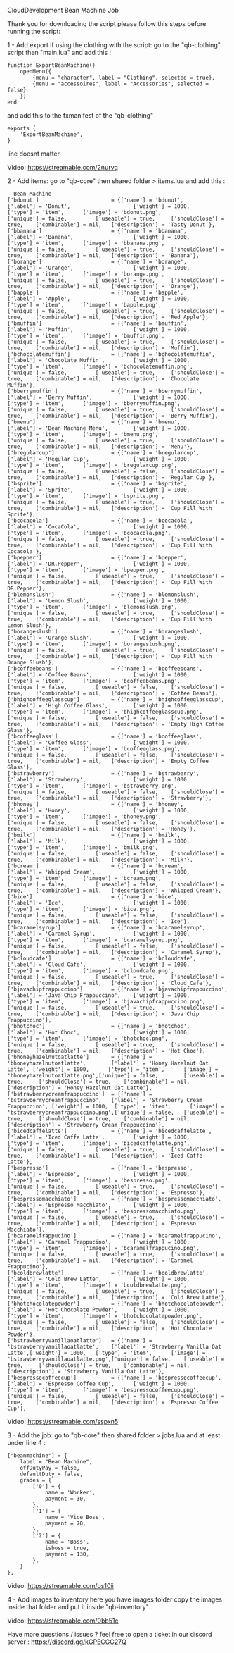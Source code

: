 CloudDevelopment
Bean Machine Job

Thank you for downloading the script please follow this steps before running the script:

1 - Add export if using the clothing with the script:
go to the "qb-clothing" script then "main.lua" and add this : 

```
function ExportBeanMachine()
    openMenu({
		{menu = "character", label = "Clothing", selected = true},
		{menu = "accessoires", label = "Accessories", selected = false}
	})
end
```

and add this to the fxmanifest of the "qb-clothing"

```
exports {
	'ExportBeanMachine',
}
```

line doesnt matter

Video: https://streamable.com/2nurvq

2 - Add items:
go to "qb-core" then shared folder > items.lua and add this : 

	--Bean Machine
	['bdonut'] 	         			 = {['name'] = 'bdonut', 						['label'] = 'Donut', 					['weight'] = 1000, 		['type'] = 'item', 		['image'] = 'bdonut.png', 				['unique'] = false, 		['useable'] = true, 	['shouldClose'] = true,	   ['combinable'] = nil,   ['description'] = 'Tasty Donut'},
	['bbanana'] 	         		 = {['name'] = 'bbanana', 						['label'] = 'Banana', 					['weight'] = 1000, 		['type'] = 'item', 		['image'] = 'bbanana.png', 				['unique'] = false, 		['useable'] = true, 	['shouldClose'] = true,	   ['combinable'] = nil,   ['description'] = 'Banana'},
	['borange'] 	         		 = {['name'] = 'borange', 						['label'] = 'Orange', 					['weight'] = 1000, 		['type'] = 'item', 		['image'] = 'borange.png', 				['unique'] = false, 		['useable'] = true, 	['shouldClose'] = true,	   ['combinable'] = nil,   ['description'] = 'Orange'},
	['bapple'] 	         			 = {['name'] = 'bapple', 						['label'] = 'Apple', 					['weight'] = 1000, 		['type'] = 'item', 		['image'] = 'bapple.png', 				['unique'] = false, 		['useable'] = true, 	['shouldClose'] = true,	   ['combinable'] = nil,   ['description'] = 'Red Apple'},
	['bmuffin'] 	         		 = {['name'] = 'bmuffin', 						['label'] = 'Muffin', 					['weight'] = 1000, 		['type'] = 'item', 		['image'] = 'bmuffin.png', 				['unique'] = false, 		['useable'] = true, 	['shouldClose'] = true,	   ['combinable'] = nil,   ['description'] = 'Muffin'},
	['bchocolatemuffin'] 	         = {['name'] = 'bchocolatemuffin', 				['label'] = 'Chocolate Muffin', 		['weight'] = 1000, 		['type'] = 'item', 		['image'] = 'bchocolatemuffin.png', 	['unique'] = false, 		['useable'] = true, 	['shouldClose'] = true,	   ['combinable'] = nil,   ['description'] = 'Chocolate Muffin'},
	['bberrymuffin'] 	         	 = {['name'] = 'bberrymuffin', 					['label'] = 'Berry Muffin', 			['weight'] = 1000, 		['type'] = 'item', 		['image'] = 'bberrymuffin.png', 		['unique'] = false, 		['useable'] = true, 	['shouldClose'] = true,	   ['combinable'] = nil,   ['description'] = 'Berry Muffin'},
	['bmenu'] 	         	 		 = {['name'] = 'bmenu', 						['label'] = 'Bean Machine Menu', 		['weight'] = 1000, 		['type'] = 'item', 		['image'] = 'bmenu.png', 				['unique'] = false, 		['useable'] = true, 	['shouldClose'] = true,	   ['combinable'] = nil,   ['description'] = 'Menu'},
	['bregularcup'] 	         	 = {['name'] = 'bregularcup', 					['label'] = 'Regular Cup', 				['weight'] = 1000, 		['type'] = 'item', 		['image'] = 'bregularcup.png', 			['unique'] = false, 		['useable'] = false, 	['shouldClose'] = true,	   ['combinable'] = nil,   ['description'] = 'Regular Cup'},
	['bsprite'] 	         	 	 = {['name'] = 'bsprite', 						['label'] = 'Sprite', 					['weight'] = 1000, 		['type'] = 'item', 		['image'] = 'bsprite.png', 				['unique'] = false, 		['useable'] = true, 	['shouldClose'] = true,	   ['combinable'] = nil,   ['description'] = 'Cup Fill With Sprite'},
	['bcocacola'] 	         	 	 = {['name'] = 'bcocacola', 					['label'] = 'CocaCola', 				['weight'] = 1000, 		['type'] = 'item', 		['image'] = 'bcocacola.png', 			['unique'] = false, 		['useable'] = true, 	['shouldClose'] = true,	   ['combinable'] = nil,   ['description'] = 'Cup Fill With Cocacola'},
	['bpepper'] 	         	 	 = {['name'] = 'bpepper', 						['label'] = 'DR.Pepper', 				['weight'] = 1000, 		['type'] = 'item', 		['image'] = 'bpepper.png', 				['unique'] = false, 		['useable'] = true, 	['shouldClose'] = true,	   ['combinable'] = nil,   ['description'] = 'Cup Fill With DR.Pepper'},
	['blemonslush'] 	         	 = {['name'] = 'blemonslush', 					['label'] = 'Lemon Slush', 				['weight'] = 1000, 		['type'] = 'item', 		['image'] = 'blemonslush.png', 			['unique'] = false, 		['useable'] = true, 	['shouldClose'] = true,	   ['combinable'] = nil,   ['description'] = 'Cup Fill With Lemon Slush'},
	['borangeslush'] 	         	 = {['name'] = 'borangeslush', 					['label'] = 'Orange Slush', 			['weight'] = 1000, 		['type'] = 'item', 		['image'] = 'borangeslush.png', 		['unique'] = false, 		['useable'] = true, 	['shouldClose'] = true,	   ['combinable'] = nil,   ['description'] = 'Cup Fill With Orange Slush'},
	['bcoffeebeans'] 	         	 = {['name'] = 'bcoffeebeans', 					['label'] = 'Coffee Beans', 			['weight'] = 1000, 		['type'] = 'item', 		['image'] = 'bcoffeebeans.png', 		['unique'] = false, 		['useable'] = false, 	['shouldClose'] = true,	   ['combinable'] = nil,   ['description'] = 'Coffee Beans'},
	['bhighcoffeeglasscup'] 	     = {['name'] = 'bhighcoffeeglasscup', 			['label'] = 'High Coffee Glass', 		['weight'] = 1000, 		['type'] = 'item', 		['image'] = 'bhighcoffeeglasscup.png', 	['unique'] = false, 		['useable'] = false, 	['shouldClose'] = true,	   ['combinable'] = nil,   ['description'] = 'Empty High Coffee Glass'},
	['bcoffeeglass'] 	     		 = {['name'] = 'bcoffeeglass', 					['label'] = 'Coffee Glass', 			['weight'] = 1000, 		['type'] = 'item', 		['image'] = 'bcoffeeglass.png', 		['unique'] = false, 		['useable'] = false, 	['shouldClose'] = true,	   ['combinable'] = nil,   ['description'] = 'Empty Coffee Glass'},
	['bstrawberry'] 	     		 = {['name'] = 'bstrawberry', 					['label'] = 'Strawberry', 				['weight'] = 1000, 		['type'] = 'item', 		['image'] = 'bstrawberry.png', 			['unique'] = false, 		['useable'] = false, 	['shouldClose'] = true,	   ['combinable'] = nil,   ['description'] = 'Strawberry'},
	['bhoney'] 	     		 		 = {['name'] = 'bhoney', 						['label'] = 'Honey', 					['weight'] = 1000, 		['type'] = 'item', 		['image'] = 'bhoney.png', 				['unique'] = false, 		['useable'] = false, 	['shouldClose'] = true,	   ['combinable'] = nil,   ['description'] = 'Honey'},
	['bmilk'] 	     		 		 = {['name'] = 'bmilk', 						['label'] = 'Milk', 					['weight'] = 1000, 		['type'] = 'item', 		['image'] = 'bmilk.png', 				['unique'] = false, 		['useable'] = false, 	['shouldClose'] = true,	   ['combinable'] = nil,   ['description'] = 'Milk'},
	['bcream'] 	     		 		 = {['name'] = 'bcream', 						['label'] = 'Whipped Cream', 			['weight'] = 1000, 		['type'] = 'item', 		['image'] = 'bcream.png', 				['unique'] = false, 		['useable'] = false, 	['shouldClose'] = true,	   ['combinable'] = nil,   ['description'] = 'Whipped Cream'},
	['bice'] 	     		 		 = {['name'] = 'bice', 							['label'] = 'Ice', 						['weight'] = 1000, 		['type'] = 'item', 		['image'] = 'bice.png', 				['unique'] = false, 		['useable'] = false, 	['shouldClose'] = true,	   ['combinable'] = nil,   ['description'] = 'Ice'},
	['bcaramelsyrup'] 	     		 = {['name'] = 'bcaramelsyrup', 			    ['label'] = 'Caramel Syrup', 			['weight'] = 1000, 		['type'] = 'item', 		['image'] = 'bcaramelsyrup.png', 		['unique'] = false, 		['useable'] = false, 	['shouldClose'] = true,	   ['combinable'] = nil,   ['description'] = 'Caramel Syrup'},
	['bcloudcafe'] 	     		 	 = {['name'] = 'bcloudcafe', 					['label'] = 'Cloud Cafe', 				['weight'] = 1000, 		['type'] = 'item', 		['image'] = 'bcloudcafe.png', 			['unique'] = false, 		['useable'] = true, 	['shouldClose'] = true,	   ['combinable'] = nil,   ['description'] = 'Cloud Cafe'},
	['bjavachipfrappuccino'] 	     = {['name'] = 'bjavachipfrappuccino', 			['label'] = 'Java Chip Frappuccino', 	['weight'] = 1000, 		['type'] = 'item', 		['image'] = 'bjavachipfrappuccino.png', ['unique'] = false, 		['useable'] = true, 	['shouldClose'] = true,	   ['combinable'] = nil,   ['description'] = 'Java Chip Frappuccino'},
	['bhotchoc'] 	     		     = {['name'] = 'bhotchoc', 						['label'] = 'Hot Choc', 				['weight'] = 1000, 		['type'] = 'item', 		['image'] = 'bhotchoc.png', 			['unique'] = false, 		['useable'] = true, 	['shouldClose'] = true,	   ['combinable'] = nil,   ['description'] = 'Hot Choc'},
	['bhoneyhazelnutoatlatte'] 	     = {['name'] = 'bhoneyhazelnutoatlatte', 		['label'] = 'Honey Hazelnut Oat Latte', ['weight'] = 1000, 		['type'] = 'item', 		['image'] = 'bhoneyhazelnutoatlatte.png',['unique'] = false, 		['useable'] = true, 	['shouldClose'] = true,	   ['combinable'] = nil,   ['description'] = 'Honey Hazelnut Oat Latte'},
	['bstrawberrycreamfrappuccino']  = {['name'] = 'bstrawberrycreamfrappuccino', 	['label'] = 'Strawberry Cream Frappuccino', ['weight'] = 1000, 	['type'] = 'item', 		['image'] = 'bstrawberrycreamfrappuccino.png',['unique'] = false, 	['useable'] = true, 	['shouldClose'] = true,	   ['combinable'] = nil,   ['description'] = 'Strawberry Cream Frappuccino'},
	['bicedcaffelatte'] 	         = {['name'] = 'bicedcaffelatte', 				['label'] = 'Iced Caffe Latte', 		['weight'] = 1000, 		['type'] = 'item', 		['image'] = 'bicedcaffelatte.png', 		['unique'] = false, 		['useable'] = true, 	['shouldClose'] = true,	   ['combinable'] = nil,   ['description'] = 'Iced Caffe Latte'},
	['bespresso'] 	     		 	 = {['name'] = 'bespresso', 					['label'] = 'Espresso', 				['weight'] = 1000, 		['type'] = 'item', 		['image'] = 'bespresso.png', 			['unique'] = false, 		['useable'] = true, 	['shouldClose'] = true,	   ['combinable'] = nil,   ['description'] = 'Espresso'},
	['bespressomacchiato'] 	     	 = {['name'] = 'bespressomacchiato', 			['label'] = 'Espresso Macchiato', 		['weight'] = 1000, 		['type'] = 'item', 		['image'] = 'bespressomacchiato.png', 	['unique'] = false, 		['useable'] = true, 	['shouldClose'] = true,	   ['combinable'] = nil,   ['description'] = 'Espresso Macchiato'},
	['bcaramelfrappucino'] 	     	 = {['name'] = 'bcaramelfrappucino', 			['label'] = 'Caramel Frappucino', 		['weight'] = 1000, 		['type'] = 'item', 		['image'] = 'bcaramelfrappucino.png', 	['unique'] = false, 		['useable'] = true, 	['shouldClose'] = true,	   ['combinable'] = nil,   ['description'] = 'Caramel Frappucino'},
	['bcoldbrewlatte'] 	     	 	 = {['name'] = 'bcoldbrewlatte', 				['label'] = 'Cold Brew Latte', 			['weight'] = 1000, 		['type'] = 'item', 		['image'] = 'bcoldbrewlatte.png', 		['unique'] = false, 		['useable'] = true, 	['shouldClose'] = true,	   ['combinable'] = nil,   ['description'] = 'Cold Brew Latte'},
	['bhotchocolatepowder'] 	     = {['name'] = 'bhotchocolatepowder', 			['label'] = 'Hot Chocolate Powder', 	['weight'] = 1000, 		['type'] = 'item', 		['image'] = 'bhotchocolatepowder.png', 	['unique'] = false, 		['useable'] = false, 	['shouldClose'] = true,	   ['combinable'] = nil,   ['description'] = 'Hot Chocolate Powder'},
	['bstrawberryvanillaoatlatte'] 	 = {['name'] = 'bstrawberryvanillaoatlatte',	['label'] = 'Strawberry Vanilla Oat Latte',['weight'] = 1000, 	['type'] = 'item', 		['image'] = 'bstrawberryvanillaoatlatte.png',['unique'] = false, 	['useable'] = true, 	['shouldClose'] = true,	   ['combinable'] = nil,   ['description'] = 'Strawberry Vanilla Oat Latte'},
	['bespressocoffeecup'] 	 		 = {['name'] = 'bespressocoffeecup',			['label'] = 'Espresso Coffee Cup',		['weight'] = 1000, 		['type'] = 'item', 		['image'] = 'bespressocoffeecup.png',	['unique'] = false, 		['useable'] = false, 	['shouldClose'] = true,	   ['combinable'] = nil,   ['description'] = 'Espresso Coffee Cup'},
    

Video: https://streamable.com/sspxn5

3 - Add the job:
go to "qb-core" then shared folder > jobs.lua and at least under line 4 :

    ["beanmachine"] = {
        label = "Bean Machine",
        offDutyPay = false,
        defaultDuty = false,
        grades = {
            ['0'] = {
                name = 'Worker',
                payment = 30,
            },
            ['1'] = {
                name = 'Vice Boss',
                payment = 70,
            },
            ['2'] = {
                name = 'Boss',
                isboss = true,
                payment = 130,
            },
        }
    },

Video: https://streamable.com/os10ii

4 - Add images to inventory
here you have images folder copy the images inside that folder and put it inside "qb-inventory"

Video: https://streamable.com/0bb51c

Have more questions / issues ? feel free to open a ticket in our discord server : https://discord.gg/kGPECGG27Q
